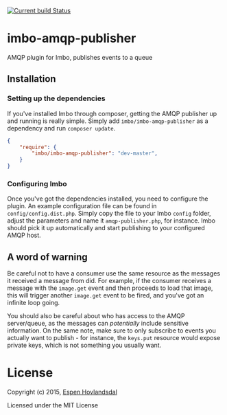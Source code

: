 [![Current build Status](https://secure.travis-ci.org/imbo/imbo-amqp-publisher.png)](http://travis-ci.org/imbo/imbo-amqp-publisher)

# imbo-amqp-publisher

AMQP plugin for Imbo, publishes events to a queue

## Installation

### Setting up the dependencies

If you've installed Imbo through composer, getting the AMQP publisher up and running is really simple. Simply add `imbo/imbo-amqp-publisher` as a dependency and run `composer update`.

```json
{
    "require": {
        "imbo/imbo-amqp-publisher": "dev-master",
    }
}
```

### Configuring Imbo

Once you've got the dependencies installed, you need to configure the plugin. An example configuration file can be found in `config/config.dist.php`. Simply copy the file to your Imbo `config` folder, adjust the parameters and name it `amqp-publisher.php`, for instance. Imbo should pick it up automatically and start publishing to your configured AMQP host.

## A word of warning

Be careful not to have a consumer use the same resource as the messages it received a message from did. For example, if the consumer receives a message with the `image.get` event and then proceeds to load that image, this will trigger another `image.get` event to be fired, and you've got an infinite loop going.

You should also be careful about who has access to the AMQP server/queue, as the messages can *potentially* include sensitive information. On the same note, make sure to only subscribe to events you actually want to publish - for instance, the `keys.put` resource would expose private keys, which is not something you usually want.

# License

Copyright (c) 2015, [Espen Hovlandsdal](mailto:espen@hovlandsdal.com)

Licensed under the MIT License
